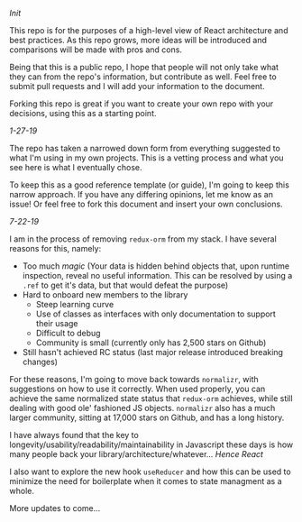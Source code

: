 *Init*

This repo is for the purposes of a high-level view of React architecture and best practices. As this repo grows, more ideas will be introduced and comparisons will be made with pros and cons.

Being that this is a public repo, I hope that people will not only take what they can from the repo's information, but contribute as well. Feel free to submit pull requests and I will add your information to the document.

Forking this repo is great if you want to create your own repo with your decisions, using this as a starting point.

*1-27-19*

The repo has taken a narrowed down form from everything suggested to what I'm using in my own projects. This is a vetting process and what you see here is what I eventually chose.

To keep this as a good reference template (or guide), I'm going to keep this narrow approach. If you have any differing opinions, let me know as an issue! Or feel free to fork this document and insert your own conclusions.

*7-22-19*

I am in the process of removing `redux-orm` from my stack. I have several reasons for this, namely:

- Too much *magic* (Your data is hidden behind objects that, upon runtime inspection, reveal no useful information. This can be resolved by using a `.ref` to get it's data, but that would defeat the purpose)
- Hard to onboard new members to the library
  - Steep learning curve
  - Use of classes as interfaces with only documentation to support their usage
  - Difficult to debug
  - Community is small (currently only has 2,500 stars on Github)
- Still hasn't achieved RC status (last major release introduced breaking changes)

For these reasons, I'm going to move back towards `normalizr`, with suggestions on how to use it correctly. When used properly, you can achieve the same normalized state status that `redux-orm` achieves, while still dealing with good ole' fashioned JS objects.
`normalizr` also has a much larger community, sitting at 17,000 stars on Github, and has a long history.

I have always found that the key to longevity/usability/readability/maintainability in Javascript these days is how many people back your library/architecture/whatever... *Hence React*

I also want to explore the new hook `useReducer` and how this can be used to minimize the need for boilerplate when it comes to state managment as a whole.

More updates to come...

